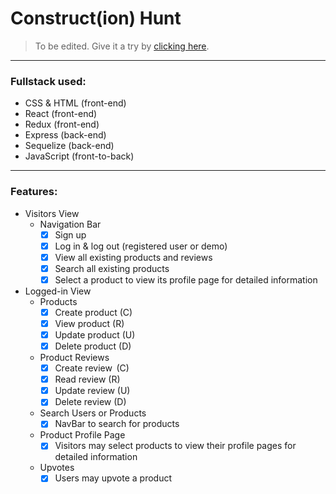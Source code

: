 # Construct(ion) Hunt
>To be edited. Give it a try by [clicking here](https://constructhunt.herokuapp.com/).
---
### Fullstack used:
* CSS & HTML (front-end)
* React (front-end)
* Redux (front-end)
* Express (back-end)
* Sequelize (back-end)
* JavaScript (front-to-back)
---
### Features:
* Visitors View
  + Navigation Bar
    - [X] Sign up
    - [X] Log in & log out (registered user or demo)
    - [X] View all existing products and reviews
    - [X] Search all existing products
    - [X] Select a product to view its profile page for detailed information

* Logged-in View
  + Products
    - [X] Create product (C)
    - [X] View product (R)
    - [X] Update product (U)
    - [X] Delete product (D)
  + Product Reviews
    - [X] Create review  (C)
    - [X] Read review (R)
    - [X] Update review    (U)
    - [X] Delete review  (D)
  + Search Users or Products
    - [X] NavBar to search for products
  + Product Profile Page
    - [X] Visitors may select products to view their profile pages for detailed information
  + Upvotes
    - [X] Users may upvote a product
